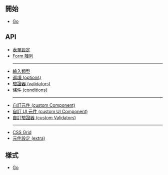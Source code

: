## 開始

- [Go](../v1.x.x/getting-started/getting-started_en.md)

## API

- [表單設定](../v1.x.x/api/api-form-config/api-form-config_zh-TW.md)
- [Form 陣列](../v1.x.x/api/api-form-array/api-form-array_en.md)
  <hr>
- [輸入類型](../v1.x.x/api/api-input-type/api-input-type_zh-TW.md)
- [選項 (options)](../v1.x.x/api/api-options/api-options_zh-TW.md)
- [驗證器 (validators)](../v1.x.x/api/api-validators/api-validators_zh-TW.md)
- [條件 (conditions)](../v1.x.x/api/api-conditions/api-conditions_zh-TW.md)
  <hr>
- [自訂元件 (custom Component)](../v1.x.x/api/api-custom-component/api-custom-component_zh-TW.md)
- [自訂 UI 元件 (custom UI Component)](../v1.x.x/api/api-custom-ui-component/api-custom-ui-component_zh-TW.md)
- [自訂驗證器 (custom Validators)](../v1.x.x/api/api-validators/api-validators_zh-TW.md)
  <hr>
- [CSS Grid](../v1.x.x/api/api-css-grid/api-css-grid_en.md)
- [元件設定 (extra)](../v1.x.x/api/api-extra/api-extra_zh-TW.md)

## 樣式

- [Go](../v1.x.x/styling/styling_en.md)
